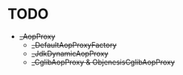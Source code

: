 
# TODO

- ~~_AopProxy~~
    * ~~_DefaultAopProxyFactory~~
    * ~~_JdkDynamicAopProxy~~
    * ~~_CglibAopProxy & ObjenesisCglibAopProxy~~